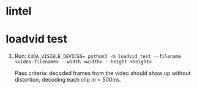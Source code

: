 # lintel


# loadvid test

1. Run:
   `CUDA_VISIBLE_DEVICES= python3 -m loadvid_test --filename <video-filename> --width <width> --height <height>`

   Pass criteria: decoded frames from the video should show up without
   distortion, decoding each clip in < 500ms.
